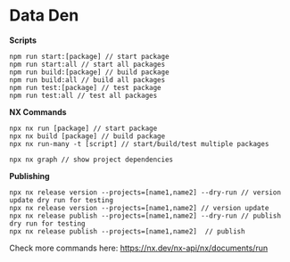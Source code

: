 # Data Den

**Scripts**

    npm run start:[package] // start package
    npm run start:all // start all packages
    npm run build:[package] // build package
    npm run build:all // build all packages
    npm run test:[package] // test package
    npm run test:all // test all packages

**NX Commands**

    npx nx run [package] // start package
    npx nx build [package] // build package
    npx nx run-many -t [script] // start/build/test multiple packages

    npx nx graph // show project dependencies

**Publishing**

    npx nx release version --projects=[name1,name2] --dry-run // version update dry run for testing
    npx nx release version --projects=[name1,name2] // version update
    npx nx release publish --projects=[name1,name2] --dry-run // publish dry run for testing
    npx nx release publish --projects=[name1,name2]  // publish

Check more commands here: https://nx.dev/nx-api/nx/documents/run
